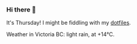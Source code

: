 ### Hi there :wave:

It's Thursday! I might be fiddling with my [dotfiles](https://github.com/bewuethr/dotfiles).

Weather in Victoria BC: light rain, at +14°C.
